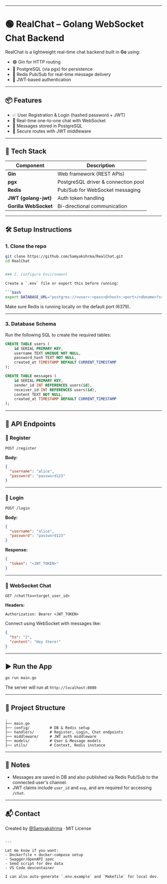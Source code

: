 
---


# 🟢 RealChat – Golang WebSocket Chat Backend

RealChat is a lightweight real-time chat backend built in **Go** using:
- 🟣 Gin for HTTP routing
- 🧠 PostgreSQL (via pgx) for persistence
- 🔴 Redis Pub/Sub for real-time message delivery
- 🔐 JWT-based authentication

---

## 📦 Features

- ✅ User Registration & Login (hashed password + JWT)
- 💬 Real-time one-to-one chat with WebSocket
- 📨 Messages stored in PostgreSQL
- 🔐 Secure routes with JWT middleware

---

## 🚀 Tech Stack

| Component        | Description                      |
|------------------|----------------------------------|
| **Gin**          | Web framework (REST APIs)        |
| **pgx**          | PostgreSQL driver & connection pool |
| **Redis**        | Pub/Sub for WebSocket messaging  |
| **JWT (golang-jwt)** | Auth token handling            |
| **Gorilla WebSocket** | Bi-directional communication |

---

## 🛠️ Setup Instructions

### 1. Clone the repo
```bash
git clone https://github.com/Samyakshrma/RealChat.git
cd RealChat


### 2. Configure Environment

Create a `.env` file or export this before running:

```bash
export DATABASE_URL="postgres://<user>:<pass>@<host>:<port>/<dbname>?sslmode=require"
```

Make sure Redis is running locally on the default port (6379).

---

### 3. Database Schema

Run the following SQL to create the required tables:

```sql
CREATE TABLE users (
    id SERIAL PRIMARY KEY,
    username TEXT UNIQUE NOT NULL,
    password_hash TEXT NOT NULL,
    created_at TIMESTAMP DEFAULT CURRENT_TIMESTAMP
);

CREATE TABLE messages (
    id SERIAL PRIMARY KEY,
    sender_id INT REFERENCES users(id),
    receiver_id INT REFERENCES users(id),
    content TEXT NOT NULL,
    created_at TIMESTAMP DEFAULT CURRENT_TIMESTAMP
);
```

---

## 🧪 API Endpoints

### 🔐 Register

```
POST /register
```

**Body:**

```json
{
  "username": "alice",
  "password": "password123"
}
```

---

### 🔐 Login

```
POST /login
```

**Body:**

```json
{
  "username": "alice",
  "password": "password123"
}
```

**Response:**

```json
{
  "token": "<JWT_TOKEN>"
}
```

---

### 💬 WebSocket Chat

```
GET /chat?to=<target_user_id>
```

**Headers:**

```http
Authorization: Bearer <JWT_TOKEN>
```

Connect using WebSocket with messages like:

```json
{
  "to": "2",
  "content": "Hey there!"
}
```

---

## ▶️ Run the App

```bash
go run main.go
```

The server will run at `http://localhost:8080`

---

## 📁 Project Structure

```
.
├── main.go
├── config/         # DB & Redis setup
├── handlers/       # Register, Login, Chat endpoints
├── middleware/     # JWT auth middleware
├── models/         # User & Message models
├── utils/          # Context, Redis instance
```

---

## 📌 Notes

* Messages are saved in DB and also published via Redis Pub/Sub to the connected user's channel.
* JWT claims include `user_id` and `exp`, and are required for accessing `/chat`.

---

## 📬 Contact

Created by [@Samyakshrma](https://github.com/Samyakshrma) · MIT License

```

---

Let me know if you want:
- Dockerfile + docker-compose setup
- Swagger/OpenAPI spec
- Seed script for dev data
- VS Code devcontainer

I can also auto-generate `.env.example` and `Makefile` for local dev.
```
